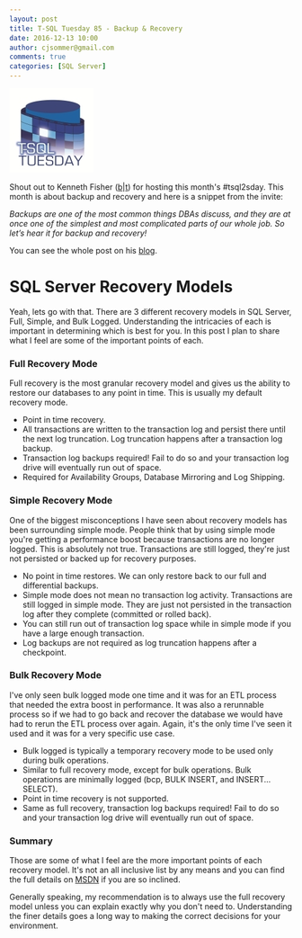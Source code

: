 ```yaml
---
layout: post
title: T-SQL Tuesday 85 - Backup & Recovery
date: 2016-12-13 10:00
author: cjsommer@gmail.com
comments: true
categories: [SQL Server]
---
```

<img src="/img/2015/05/TSQLTuesday.jpg" alt="" width="150" height="150" class="alignright size-full wp-image-504" />
<p>Shout out to Kenneth Fisher (<a href="https://sqlstudies.com/">b</a>|<a href="https://twitter.com/sqlstudent144">t</a>) for hosting this month&#39;s #tsql2sday. This month is about backup and recovery and here is a snippet from the invite:</p>
<p><em>Backups are one of the most common things DBAs discuss, and they are at once one of the simplest and most complicated parts of our whole job. So let’s hear it for backup and recovery!</em></p>
<p>You can see the whole post on his <a href="https://sqlstudies.com/2016/12/06/4169/">blog</a>.</p>
<h1>SQL Server Recovery Models</h1>
<p>Yeah, lets go with that. There are 3 different recovery models in SQL Server, Full, Simple, and Bulk Logged. Understanding the intricacies of each is important in determining which is best for you. In this post I plan to share what I feel are some of the important points of each.
<h3>Full Recovery Mode</h3>
<p>Full recovery is the most granular recovery model and gives us the ability to restore our databases to any point in time. This is usually my default recovery mode.</p>
<ul>
<li>Point in time recovery.</li>
<li>All transactions are written to the transaction log and persist there until the next log truncation. Log truncation happens after a transaction log backup.</li>
<li>Transaction log backups required! Fail to do so and your transaction log drive will eventually run out of space.</li>
<li>Required for Availability Groups, Database Mirroring and Log Shipping.</li>
</ul>
<h3>Simple Recovery Mode</h3>
<p>One of the biggest misconceptions I have seen about recovery models has been surrounding simple mode. People think that by using simple mode you&#39;re getting a performance boost because transactions are no longer logged. This is absolutely not true. Transactions are still logged, they&#39;re just not persisted or backed up for recovery purposes.</p>
<ul>
<li>No point in time restores. We can only restore back to our full and differential backups.</li>
<li>Simple mode does not mean no transaction log activity. Transactions are still logged in simple mode. They are just not persisted in the transaction log after they complete (committed or rolled back).</li>
<li>You can still run out of transaction log space while in simple mode if you have a large enough transaction.</li>
<li>Log backups are not required as log truncation happens after a checkpoint.</li>
</ul>
<h3>Bulk Recovery Mode</h3>
<p>I&#39;ve only seen bulk logged mode one time and it was for an ETL process that needed the extra boost in performance. It was also a rerunnable process so if we had to go back and recover the database we would have had to rerun the ETL process over again. Again, it&#39;s the only time I&#39;ve seen it used and it was for a very specific use case.</p>
<ul>
<li>Bulk logged is typically a temporary recovery mode to be used only during bulk operations.</li>
<li>Similar to full recovery mode, except for bulk operations. Bulk operations are minimally logged (bcp, BULK INSERT, and INSERT... SELECT).</li>
<li>Point in time recovery is not supported.</li>
<li>Same as full recovery, transaction log backups required! Fail to do so and your transaction log drive will eventually run out of space.</li>
</ul>
<h3>Summary</h3>

<p>Those are some of what I feel are the more important points of each recovery model. It&#39;s not an all inclusive list by any means and you can find the full details on <a href="https://msdn.microsoft.com/en-us/library/ms189275.aspx">MSDN</a> if you are so inclined.</p>

<p><p>Generally speaking, my recommendation is to always use the full recovery model unless you can explain exactly why you don&#39;t need to. Understanding the finer details goes a long way to making the correct decisions for your environment.</p>

